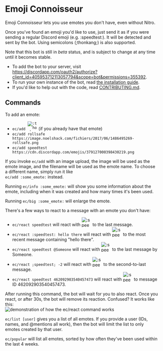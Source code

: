 <style>
img.emote { max-width: 32px; max-height: 32px; -o-object-fit: contain; object-fit: contain; vertical-align: text-bottom;};
</style>

# Emoji Connoisseur

Emoji Connoisseur lets you use emotes you don't have, even without Nitro.

Once you've found an emoji you'd like to use, just send it as if you were sending a regular Discord emoji (e.g. :speedtest:).
It will be detected and sent by the bot. Using semicolons (;thonkang;) is also supported.

Note that this bot is still in <em>beta</em> status, and is subject to change at any time until it becomes stable.

- To add the bot to your server, visit https://discordapp.com/oauth2/authorize?client_id=405953712113057794&scope=bot&permissions=355392.
- To run your own instance of the bot, read [the installation guide](INSTALLATION.md).
- If you'd like to help out with the code, read [CONTRIBUTING.md](CONTRIBUTING.md).

## Commands

<p>
To add an emote:
<ul>
<li><code>ec/add <img class="emote" src="https://cdn.discordapp.com/emojis/407347328606011413.png?v=1" alt=":thonkang:" title=":thonkang:"></code> (if you already have that emote)</li>
<li><code>ec/add rollsafe https://image.noelshack.com/fichiers/2017/06/1486495269-rollsafe.png</code></li>
<li><code>ec/add speedtest https://cdn.discordapp.com/emojis/379127000398430219.png</code></li>
</ul>
If you invoke <code>ec/add</code> with an image upload, the image will be used as the emote image, and the filename will be used as the emote name. To choose a different name, simply run it like<br>
<code>ec/add :some_emote:</code> instead.</p>

<p>
Running <code>ec/info :some_emote:</code> will show you some information about the emote, including when it was created and how many times it's been used.
</p>

<p>
Running <code>ec/big :some_emote:</code> will enlarge the emote.
</p>

<p>
There's a few ways to react to a message with an emote you don't have:
<ul>
	<li><code>ec/react speedtest</code> will react with <img src="https://cdn.discordapp.com/emojis/410183865701892106.png?v=1" class="emote" alt=":speedtest:" title=":speedtest:"> to the last message.
	<li><code>ec/react :speedtest: hello there</code> will react with <img src="https://cdn.discordapp.com/emojis/410183865701892106.png?v=1" class="emote" alt=":speedtest:" title=":speedtest:"> to the most recent message containing "hello there".
	<li><code>ec/react speedtest @Someone</code> will react with <img src="https://cdn.discordapp.com/emojis/410183865701892106.png?v=1" class="emote" alt=":speedtest:" title=":speedtest:"> to the last message by Someone.
	<li><code>ec/react ;speedtest; -2</code> will react with <img src="https://cdn.discordapp.com/emojis/410183865701892106.png?v=1" class="emote" alt=":speedtest:" title=":speedtest:"> to the second-to-last message.
	<li><code>ec/react speedtest 462092903540457473</code> will react with <img src="https://cdn.discordapp.com/emojis/410183865701892106.png?v=1" class="emote" alt=":speedtest:" title=":speedtest:"> to message ID 462092903540457473.
</ul>
After running this command, the bot will wait for you to also react. Once you react, or after 30s, the bot will remove its reaction. Confused? It works like this:<br>
<img src="https://discord.coffee/829b79.gif" alt="demonstration of how the ec/react command works">
</p>

<p>
	<code>ec/list [user]</code> gives you a list of all emotes. If you provide a user (IDs, names, and @mentions all work),
	then the bot will limit the list to only emotes created by that user.
</p>

<p>
  <code>ec/popular</code> will list all emotes, sorted by how often they've been used within the last 4 weeks.
</p>

